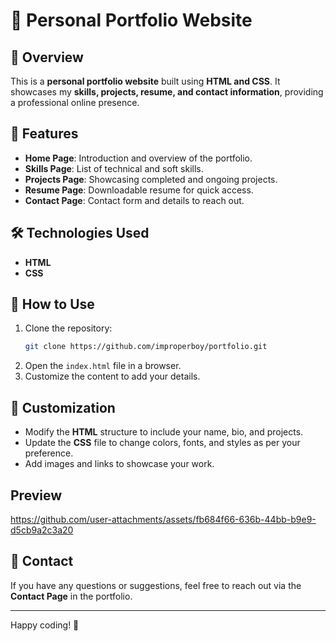 # 📌 Personal Portfolio Website  

## 🌟 Overview  
This is a **personal portfolio website** built using **HTML and CSS**. It showcases my **skills, projects, resume, and contact information**, providing a professional online presence.  

## 🚀 Features  
- **Home Page**: Introduction and overview of the portfolio.  
- **Skills Page**: List of technical and soft skills.  
- **Projects Page**: Showcasing completed and ongoing projects.  
- **Resume Page**: Downloadable resume for quick access.  
- **Contact Page**: Contact form and details to reach out.  

## 🛠 Technologies Used  
- **HTML**  
- **CSS**  

## 📌 How to Use  
1. Clone the repository:  
   ```bash
   git clone https://github.com/improperboy/portfolio.git
   ```
2. Open the `index.html` file in a browser.  
3. Customize the content to add your details.  

## 🎨 Customization  
- Modify the **HTML** structure to include your name, bio, and projects.  
- Update the **CSS** file to change colors, fonts, and styles as per your preference.  
- Add images and links to showcase your work.

## Preview

https://github.com/user-attachments/assets/fb684f66-636b-44bb-b9e9-d5cb9a2c3a20


## 📩 Contact  
If you have any questions or suggestions, feel free to reach out via the **Contact Page** in the portfolio.  

---

Happy coding! 🚀
